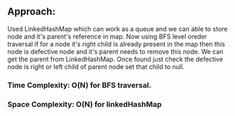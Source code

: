## Approach:
Used LinkedHashMap which can work as a queue and we can able to store node and it's parent's reference in map. Now using BFS level oreder traversal if for a node it's right child is already present in the map then this node is defective node and it's parent needs to remove this node. We can get the parent from LinkedHashMap. Once found just check the defective node is right or left child of parent node set that child to null.
​
### Time Complexity: O(N) for BFS traversal.
### Space Complexity: O(N) for linkedHashMap